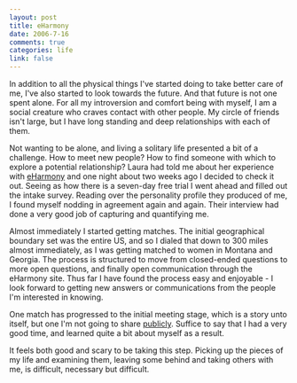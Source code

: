 ```yaml
--- 
layout: post
title: eHarmony
date: 2006-7-16
comments: true
categories: life
link: false
---
```

In addition to all the physical things I've started doing to take better care of me, I've also started to look towards the future. And that future is not one spent alone. For all my introversion and comfort being with myself, I am a social creature who craves contact with other people. My circle of friends isn't large, but I have long standing and deep relationships with each of them.

Not wanting to be alone, and living a solitary life presented a bit of a challenge. How to meet new people? How to find someone with which to explore a potential relationship? Laura had told me about her experience with <a href="http://eharmony.com" title="eHarmony">eHarmony</a> and one night about two weeks ago I decided to check it out. Seeing as how there is a seven-day free trial I went ahead and filled out the intake survey. Reading over the personality profile they produced of me, I found myself nodding in agreement again and again. Their interview had done a very good job of capturing and quantifying me.

Almost immediately I started getting matches. The initial geographical boundary set was the entire US, and so I dialed that down to 300 miles almost immediately, as I was getting matched to women in Montana and Georgia. The process is structured to move from closed-ended questions to more open questions, and finally open communication through the eHarmony site. Thus far I have found the process easy and enjoyable - I look forward to getting new answers or communications from the people I'm interested in knowing.

One match has progressed to the initial meeting stage, which is a story unto itself, but one I'm not going to share <a href="#" title="her privacy is not mine to violate">publicly</a>. Suffice to say that I had a very good time, and learned quite a bit about myself as a result.

It feels both good and scary to be taking this step. Picking up the pieces of my life and examining them, leaving some behind and taking others with me, is difficult, necessary but difficult.
